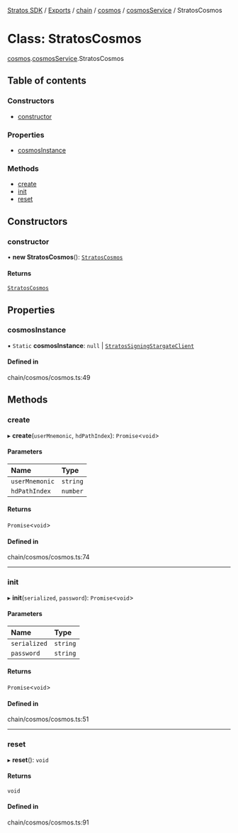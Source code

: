 [Stratos SDK](../README.md) / [Exports](../modules.md) / [chain](../modules/chain.md) / [cosmos](../modules/chain.cosmos.md) / [cosmosService](../modules/chain.cosmos.cosmosService.md) / StratosCosmos

# Class: StratosCosmos

[cosmos](../modules/chain.cosmos.md).[cosmosService](../modules/chain.cosmos.cosmosService.md).StratosCosmos

## Table of contents

### Constructors

- [constructor](chain.cosmos.cosmosService.StratosCosmos.md#constructor)

### Properties

- [cosmosInstance](chain.cosmos.cosmosService.StratosCosmos.md#cosmosinstance)

### Methods

- [create](chain.cosmos.cosmosService.StratosCosmos.md#create)
- [init](chain.cosmos.cosmosService.StratosCosmos.md#init)
- [reset](chain.cosmos.cosmosService.StratosCosmos.md#reset)

## Constructors

### constructor

• **new StratosCosmos**(): [`StratosCosmos`](chain.cosmos.cosmosService.StratosCosmos.md)

#### Returns

[`StratosCosmos`](chain.cosmos.cosmosService.StratosCosmos.md)

## Properties

### cosmosInstance

▪ `Static` **cosmosInstance**: ``null`` \| [`StratosSigningStargateClient`](crypto.protoSigning.StratosSigningStargateClient.StratosSigningStargateClient.md)

#### Defined in

chain/cosmos/cosmos.ts:49

## Methods

### create

▸ **create**(`userMnemonic`, `hdPathIndex`): `Promise`\<`void`\>

#### Parameters

| Name | Type |
| :------ | :------ |
| `userMnemonic` | `string` |
| `hdPathIndex` | `number` |

#### Returns

`Promise`\<`void`\>

#### Defined in

chain/cosmos/cosmos.ts:74

___

### init

▸ **init**(`serialized`, `password`): `Promise`\<`void`\>

#### Parameters

| Name | Type |
| :------ | :------ |
| `serialized` | `string` |
| `password` | `string` |

#### Returns

`Promise`\<`void`\>

#### Defined in

chain/cosmos/cosmos.ts:51

___

### reset

▸ **reset**(): `void`

#### Returns

`void`

#### Defined in

chain/cosmos/cosmos.ts:91
